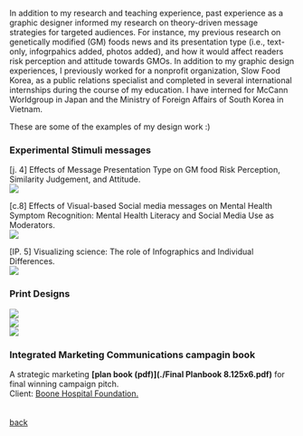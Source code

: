 In addition to my research and teaching experience, past experience as a graphic designer informed my research on theory-driven message strategies for targeted audiences. For instance, my previous research on genetically modified (GM) foods news and its presentation type (i.e., text-only, infogrpahics added, photos added), and how it would affect readers risk perception and attitude towards GMOs. In addition to my graphic design experiences, I previously worked for a nonprofit organization, Slow Food Korea, as a public relations specialist and completed in several international internships during the course of my education. I have interned for McCann Worldgroup in Japan and the Ministry of Foreign Affairs of South Korea in Vietnam. 

These are some of the examples of my design work :)

### Experimental Stimuli messages <br>
[j. 4] Effects of Message Presentation Type on GM food Risk Perception, Similarity Judgement, and Attitude. <br>
<img src="namyeon.github.io/stim1.png"> <br>

[c.8] Effects of Visual-based Social media messages on Mental Health Symptom Recognition: Mental Health Literacy and Social Media Use as Moderators.<br>
<img src="namyeon.github.io/stim4.png"> <br>

[IP. 5] Visualizing science: The role of Infographics and Individual Differences.<br>
<img src="namyeon.github.io/stim3.png"> <br>

### Print Designs<br>
<img src="namyeon.github.io/10.png"> <br>
<img src="namyeon.github.io/1.png"> <br>
<img src="namyeon.github.io/5.png"> <br>

### Integrated Marketing Communications campagin book <br>  
A strategic marketing **[plan book (pdf)](./Final Planbook 8.125x6.pdf)** for final winning campaign pitch. <br>
Client: <a href="https://www.boone.org/foundation" target="_blank">Boone Hospital Foundation.</a> 
<br>
<br>
<br>
[back](./)
<br>
<br>
<br>
<br>
<br>
<br>
<br>
<br>

